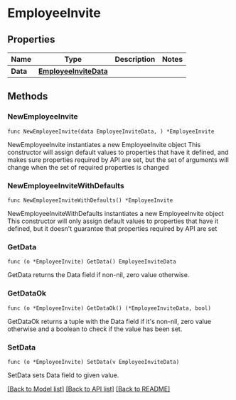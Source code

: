 # EmployeeInvite

## Properties

Name | Type | Description | Notes
------------ | ------------- | ------------- | -------------
**Data** | [**EmployeeInviteData**](EmployeeInviteData.md) |  | 

## Methods

### NewEmployeeInvite

`func NewEmployeeInvite(data EmployeeInviteData, ) *EmployeeInvite`

NewEmployeeInvite instantiates a new EmployeeInvite object
This constructor will assign default values to properties that have it defined,
and makes sure properties required by API are set, but the set of arguments
will change when the set of required properties is changed

### NewEmployeeInviteWithDefaults

`func NewEmployeeInviteWithDefaults() *EmployeeInvite`

NewEmployeeInviteWithDefaults instantiates a new EmployeeInvite object
This constructor will only assign default values to properties that have it defined,
but it doesn't guarantee that properties required by API are set

### GetData

`func (o *EmployeeInvite) GetData() EmployeeInviteData`

GetData returns the Data field if non-nil, zero value otherwise.

### GetDataOk

`func (o *EmployeeInvite) GetDataOk() (*EmployeeInviteData, bool)`

GetDataOk returns a tuple with the Data field if it's non-nil, zero value otherwise
and a boolean to check if the value has been set.

### SetData

`func (o *EmployeeInvite) SetData(v EmployeeInviteData)`

SetData sets Data field to given value.



[[Back to Model list]](../README.md#documentation-for-models) [[Back to API list]](../README.md#documentation-for-api-endpoints) [[Back to README]](../README.md)


